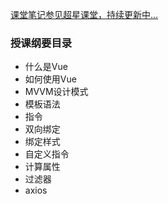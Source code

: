 [课堂笔记参见超星课堂，持续更新中...](https://mooc1-1.chaoxing.com/course/211011365.html)

### 授课纲要目录
- 什么是Vue
- 如何使用Vue
- MVVM设计模式
- 模板语法
- 指令
- 双向绑定
- 绑定样式
- 自定义指令
- 计算属性
- 过滤器
- axios
